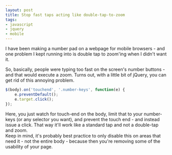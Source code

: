 ```yaml
---
layout: post
title: Stop fast taps acting like double-tap-to-zoom
tags:
- javascript
- jquery
- mobile
---
```


I have been making a number pad on a webpage for mobile browsers - and one problem I kept running into is double tap to zoom'ing when I didn't want it.

So, basically, people were typing too fast on the screen's number buttons - and that would execute a zoom.  Turns out, with a little bit of jQuery, you can get rid of this annoying problem.  

```javascript
$(body).on('touchend', '.number-keys', function(e) {
    e.preventDefault();
    e.target.click();
});
```

Here, you just watch for touch-end on the body, limit that to your number-keys (or any selector you want), and prevent the touch end - and instead issue a click.  That way it'll work like a standard tap and not a double-tap and zoom.  
Keep in mind, it's probably best practice to only disable this on areas that need it - not the entire body - because then you're removing some of the usability of your page.
